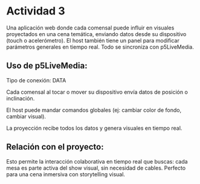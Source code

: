 # Actividad 3

Una aplicación web donde cada comensal puede influir en visuales proyectados en una cena temática, enviando datos desde su dispositivo (touch o acelerómetro). El host también tiene un panel para modificar parámetros generales en tiempo real. Todo se sincroniza con p5LiveMedia.

## Uso de p5LiveMedia:
Tipo de conexión: DATA

Cada comensal al tocar o mover su dispositivo envía datos de posición o inclinación.

El host puede mandar comandos globales (ej: cambiar color de fondo, cambiar visual).

La proyección recibe todos los datos y genera visuales en tiempo real.

## Relación con el proyecto:

Esto permite la interacción colaborativa en tiempo real que buscas: cada mesa es parte activa del show visual, sin necesidad de cables. Perfecto para una cena inmersiva con storytelling visual.

